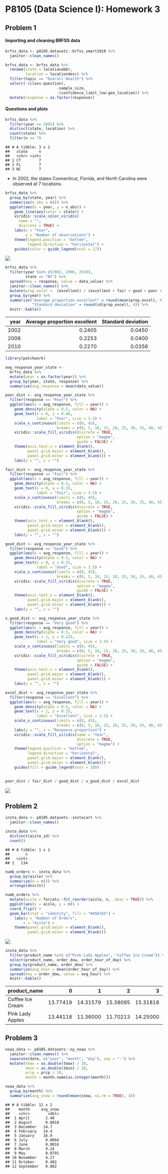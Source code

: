 P8105 (Data Science I): Homework 3
================

Problem 1
---------

#### Importing and cleaning BRFSS data

``` r
brfss_data <- p8105.datasets::brfss_smart2010 %>% 
  janitor::clean_names()

brfss_data <- brfss_data %>% 
  rename(state = locationabbr, 
         location = locationdesc) %>% 
  filter(topic == "Overall Health") %>% 
  select(-(class:question), 
                       -sample_size, 
                       -(confidence_limit_low:geo_location)) %>% 
  mutate(response = as.factor(response))
```

#### Questions and plots

``` r
brfss_data %>% 
  filter(year == 2002) %>% 
  distinct(state, location) %>% 
  count(state) %>% 
  filter(n == 7)
```

    ## # A tibble: 3 x 2
    ##   state     n
    ##   <chr> <int>
    ## 1 CT        7
    ## 2 FL        7
    ## 3 NC        7

-   In 2002, the states Connecticut, Florida, and North Carolina were observed at 7 locations.

``` r
brfss_data %>% 
  group_by(state, year) %>% 
  summarize(n_obs = n()) %>% 
  ggplot(aes(x = year, y = n_obs)) + 
    geom_line(aes(color = state)) + 
    viridis::scale_color_viridis(
      name = "", 
      discrete = TRUE) +
    labs(x = "Year", 
         y = "Number of observations") + 
    theme(legend.position = "bottom", 
          legend.direction = "horizontal") + 
    guides(color = guide_legend(ncol = 17))
```

<img src="p8105_hw3_ntw2117_files/figure-markdown_github/creating spaghetti plot-1.png" style="display: block; margin: auto;" />

``` r
brfss_data %>% 
  filter(year %in% c(2002, 2006, 2010), 
         state == "NY") %>% 
  spread(key = response, value = data_value) %>% 
  janitor::clean_names() %>% 
  mutate(prop_excel =  (excellent) / (excellent + fair + good + poor + very_good)) %>% 
  group_by(year) %>% 
  summarize("Average proportion excellent" = round(mean(prop_excel), 4), 
            "Standard deviation" = round(sd(prop_excel), 4)) %>% 
  knitr::kable()
```

|  year|  Average proportion excellent|  Standard deviation|
|-----:|-----------------------------:|-------------------:|
|  2002|                        0.2405|              0.0450|
|  2006|                        0.2253|              0.0400|
|  2010|                        0.2270|              0.0356|

``` r
library(patchwork)

avg_response_year_state <- 
  brfss_data %>%
  mutate(year = as.factor(year)) %>% 
  group_by(year, state, response) %>%
  summarize(avg_response = mean(data_value))

poor_dist <- avg_response_year_state %>%
  filter(response == "Poor") %>%
  ggplot(aes(x = avg_response, fill = year)) +
    geom_density(alpha = 0.5, color = NA) + 
    geom_text(x = 0, y = 0.40, 
              label = "Poor", size = 3.5) + 
    scale_x_continuous(limits = c(0, 45), 
                       breaks = c(0, 5, 10, 15, 20, 25, 30, 35, 40, 45)) + 
    viridis::scale_fill_viridis(discrete = TRUE, 
                                option = "magma",
                                guide = FALSE) + 
    theme(axis.text.x = element_blank(), 
          panel.grid.major = element_blank(), 
          panel.grid.minor = element_blank()) + 
    labs(y = "", x = "")

fair_dist <- avg_response_year_state %>%
  filter(response == "Fair") %>%
  ggplot(aes(x = avg_response, fill = year)) +
    geom_density(alpha = 0.5, color = NA) +
    geom_text(x = 0, y = 0.15, 
              label = "Fair", size = 3.5) + 
    scale_x_continuous(limits = c(0, 45), 
                       breaks = c(0, 5, 10, 15, 20, 25, 30, 35, 40, 45)) + 
    viridis::scale_fill_viridis(discrete = TRUE, 
                                option = "magma",
                                guide = FALSE) + 
    theme(axis.text.x = element_blank(), 
          panel.grid.major = element_blank(), 
          panel.grid.minor = element_blank()) + 
    labs(y = "", x = "")

good_dist <- avg_response_year_state %>%
  filter(response == "Good") %>%
  ggplot(aes(x = avg_response, fill = year)) +
    geom_density(alpha = 0.5, color = NA) +
    geom_text(x = 0, y = 0.15, 
              label = "Good", size = 3.5) + 
    scale_x_continuous(limits = c(0, 45), 
                       breaks = c(0, 5, 10, 15, 20, 25, 30, 35, 40, 45)) + 
    viridis::scale_fill_viridis(discrete = TRUE, 
                                option = "magma", 
                                guide = FALSE) + 
    theme(axis.text.x = element_blank(), 
          panel.grid.major = element_blank(), 
          panel.grid.minor = element_blank()) +
    labs(y = "", x = "") 

v_good_dist <- avg_response_year_state %>%
  filter(response == "Very good") %>%
  ggplot(aes(x = avg_response, fill = year)) +
    geom_density(alpha = 0.5, color = NA) +
    geom_text(x = 1, y = 0.125, 
              label = "Very good", size = 3.5) + 
    scale_x_continuous(limits = c(0, 45), 
                       breaks = c(0, 5, 10, 15, 20, 25, 30, 35, 40, 45)) + 
    viridis::scale_fill_viridis(discrete = TRUE, 
                                option = "magma",
                                guide = FALSE) + 
    theme(axis.text.x = element_blank(), 
          panel.grid.major = element_blank(), 
          panel.grid.minor = element_blank()) + 
    labs(y = "", x = "")

excel_dist <- avg_response_year_state %>%
  filter(response == "Excellent") %>%
  ggplot(aes(x = avg_response, fill = year)) +
    geom_density(alpha = 0.5, color = NA) +
    geom_text(x = 1, y = 0.15, 
              label = "Excellent", size = 3.5) + 
    scale_x_continuous(limits = c(0, 45), 
                       breaks = c(0, 5, 10, 15, 20, 25, 30, 35, 40, 45)) + 
    labs(y = "", x = "Response proportion") +
    viridis::scale_fill_viridis(name = "Year",
                                discrete = TRUE, 
                                option = "magma") + 
    theme(legend.position = "bottom",
          legend.direction = "horizontal", 
          panel.grid.major = element_blank(), 
          panel.grid.minor = element_blank()) + 
    guides(fill = guide_legend(ncol = 10)) 
    

poor_dist / fair_dist / good_dist / v_good_dist / excel_dist
```

<img src="p8105_hw3_ntw2117_files/figure-markdown_github/average proportion, response category across location by state-1.png" style="display: block; margin: auto;" />

Problem 2
---------

``` r
insta_data <- p8105.datasets::instacart %>% 
  janitor::clean_names()
```

``` r
insta_data %>% 
  distinct(aisle_id) %>% 
  count()
```

    ## # A tibble: 1 x 1
    ##       n
    ##   <int>
    ## 1   134

``` r
numb_orders <- insta_data %>%
  group_by(aisle) %>%
  summarize(n = n()) %>%
  arrange(desc(n))
```

``` r
numb_orders %>% 
  mutate(aisle = forcats::fct_reorder(aisle, n, .desc = TRUE)) %>% 
  ggplot(aes(x = aisle, y = n)) + 
  coord_flip() + 
  geom_bar(stat = "identity", fill = "#456355") +
    labs(y = "Number of Orders", 
        x = "Aisle") + 
    theme(panel.grid.major = element_blank(), 
          panel.grid.minor = element_blank()) 
```

<img src="p8105_hw3_ntw2117_files/figure-markdown_github/items ordered in each aisle-1.png" style="display: block; margin: auto;" />

``` r
insta_data %>% 
  filter(product_name %in% c("Pink Lady Apples", "Coffee Ice Cream")) %>% 
  select(product_name, order_dow, order_hour_of_day) %>% 
  group_by(product_name, order_dow) %>% 
  summarize(avg_hour = mean(order_hour_of_day)) %>%
  spread(key = order_dow, value = avg_hour) %>% 
  knitr::kable()
```

| product\_name    |         0|         1|         2|         3|         4|         5|         6|
|:-----------------|---------:|---------:|---------:|---------:|---------:|---------:|---------:|
| Coffee Ice Cream |  13.77419|  14.31579|  15.38095|  15.31818|  15.21739|  12.26316|  13.83333|
| Pink Lady Apples |  13.44118|  11.36000|  11.70213|  14.25000|  11.55172|  12.78431|  11.93750|

Problem 3
---------

``` r
noaa_data <- p8105.datasets::ny_noaa %>% 
  janitor::clean_names() %>% 
  separate(date, c("year", "month", "day"), sep = "-") %>% 
  mutate(tmax = as.double(tmax) / 10, 
         tmin = as.double(tmin) / 10, 
         prcp = prcp / 10,
         month = month.name[as.integer(month)])
```

``` r
noaa_data %>% 
  group_by(month) %>% 
  summarize(avg_snow = round(mean(snow, na.rm = TRUE), 4))
```

    ## # A tibble: 12 x 2
    ##    month     avg_snow
    ##    <chr>        <dbl>
    ##  1 April       2.48  
    ##  2 August      0.0018
    ##  3 December   14.7   
    ##  4 February   14.4   
    ##  5 January    16.9   
    ##  6 July        0.0004
    ##  7 June        0.0016
    ##  8 March       9.24  
    ##  9 May         0.0791
    ## 10 November    4.27  
    ## 11 October     0.402 
    ## 12 September   0.002
